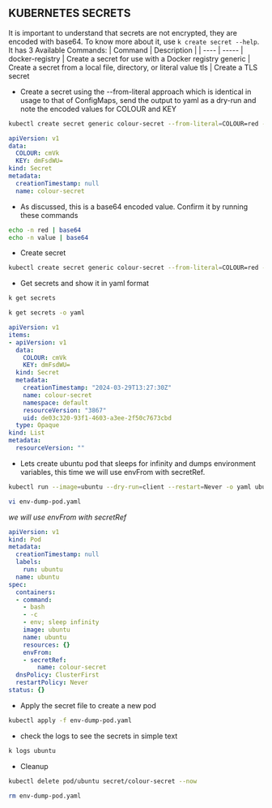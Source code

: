 ## KUBERNETES SECRETS

It is important to understand that secrets are not encrypted, they are encoded with base64. To know more about it, use `k create secret --help`. 
It has 3 Available Commands:
| Command | Description |
| ----    |  -----      | 
  docker-registry |  Create a secret for use with a Docker registry
  generic         |  Create a secret from a local file, directory, or literal value
  tls             |  Create a TLS secret 

- Create a secret using the --from-literal approach which is identical in usage to that of ConfigMaps, send the output to yaml as a dry-run and note the encoded values for COLOUR and KEY
```bash
kubectl create secret generic colour-secret --from-literal=COLOUR=red --from-literal=KEY=value --dry-run=client -o yaml
```

```yaml
apiVersion: v1
data:
  COLOUR: cmVk
  KEY: dmFsdWU=
kind: Secret
metadata:
  creationTimestamp: null
  name: colour-secret
```

- As discussed, this is a base64 encoded value. Confirm it by running these commands 
```bash
echo -n red | base64
echo -n value | base64
```

- Create secret
```bash
kubectl create secret generic colour-secret --from-literal=COLOUR=red --from-literal=KEY=value
```

- Get secrets and show it in yaml format
```bash
k get secrets

k get secrets -o yaml
```

```yaml
apiVersion: v1
items:
- apiVersion: v1
  data:
    COLOUR: cmVk
    KEY: dmFsdWU=
  kind: Secret
  metadata:
    creationTimestamp: "2024-03-29T13:27:30Z"
    name: colour-secret
    namespace: default
    resourceVersion: "3867"
    uid: de03c320-93f1-4603-a3ee-2f50c7673cbd
  type: Opaque
kind: List
metadata:
  resourceVersion: ""
```

- Lets create ubuntu pod that sleeps for infinity and dumps environment variables, this time we will use envFrom with secretRef.
```bash
kubectl run --image=ubuntu --dry-run=client --restart=Never -o yaml ubuntu --command bash -- -c 'env; sleep infinity' | tee env-dump-pod.yaml

vi env-dump-pod.yaml 
```
*we will use envFrom with secretRef*
```yaml
apiVersion: v1
kind: Pod
metadata:
  creationTimestamp: null
  labels:
    run: ubuntu
  name: ubuntu
spec:
  containers:
  - command:
    - bash
    - -c
    - env; sleep infinity
    image: ubuntu
    name: ubuntu
    resources: {}
    envFrom:
    - secretRef:
        name: colour-secret
  dnsPolicy: ClusterFirst
  restartPolicy: Never
status: {}
```

- Apply the secret file to create a new pod
```bash
kubectl apply -f env-dump-pod.yaml
```

- check the logs to see the secrets in simple text
```bash
k logs ubuntu 
```

- Cleanup
```bash
kubectl delete pod/ubuntu secret/colour-secret --now

rm env-dump-pod.yaml
```